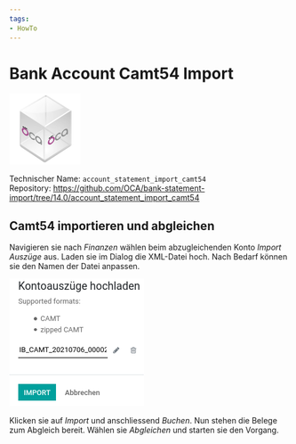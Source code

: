 ```yaml
---
tags:
- HowTo
---
```

# Bank Account Camt54 Import
![icon_oca_app](assets/icon_oca_app.png)

Technischer Name: `account_statement_import_camt54`\
Repository: <https://github.com/OCA/bank-statement-import/tree/14.0/account_statement_import_camt54>

## Camt54 importieren und abgleichen

Navigieren sie nach *Finanzen* wählen beim abzugleichenden Konto *Import Auszüge* aus. Laden sie im Dialog die XML-Datei hoch. Nach Bedarf können sie den Namen der Datei anpassen.

![](assets/Bank%20Account%20Camt54%20Import%20hochladen.png)

Klicken sie auf *Import* und anschliessend *Buchen*. Nun stehen die Belege zum Abgleich bereit. Wählen sie *Abgleichen* und starten sie den Vorgang.